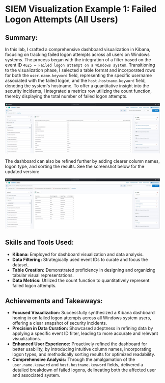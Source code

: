 # SIEM Visualization Example 1: Failed Logon Attempts (All Users)



## Summary:

In this lab, I crafted a comprehensive dashboard visualization in Kibana, focusing on tracking failed logon attempts across all users on Windows systems. The process began with the integration of a filter based on the event ID `4625 – Failed logon attempt on a Windows system`. Transitioning to the visualization phase, I selected a table format and incorporated rows for both the `user.name.keyword` field, representing the specific username associated with the failed logon, and the `host.hostname.keyword` field, denoting the system's hostname. To offer a quantitative insight into the security incidents, I integrated a metrics row utilizing the count function, thereby displaying the total number of failed logon attempts.

![image-20231016233716246](https://github.com/liamb8/techjournal/blob/master/HackTheBox/Security%20Analyst%20Path/Pictures/lab1.JPG)

The dashboard can also be refined further by adding clearer column names, logon type, and sorting the results. See the screenshot below for the updated version:

![image-20231016235120607](https://github.com/liamb8/techjournal/blob/master/HackTheBox/Security%20Analyst%20Path/Pictures/lab1.1.JPG)

## **Skills and Tools Used:**

- **Kibana:** Employed for dashboard visualization and data analysis.
- **Data Filtering:** Strategically used event IDs to curate and focus the dataset.
- **Table Creation:** Demonstrated proficiency in designing and organizing tabular visual representations.
- **Data Metrics:** Utilized the count function to quantitatively represent failed logon attempts.

## **Achievements and Takeaways:**

- **Focused Visualization:** Successfully synthesized a Kibana dashboard honing in on failed logon attempts across all Windows system users, offering a clear snapshot of security incidents.
- **Precision in Data Curation:** Showcased adeptness in refining data by applying a specific event ID filter, leading to more accurate and relevant visualizations.
- **Enhanced User Experience:** Proactively refined the dashboard for better usability, by introducing intuitive column names, incorporating logon types, and methodically sorting results for optimized readability.
- **Comprehensive Analysis:** Through the amalgamation of the `user.name.keyword` and `host.hostname.keyword` fields, delivered a detailed breakdown of failed logons, delineating both the affected user and associated system.
